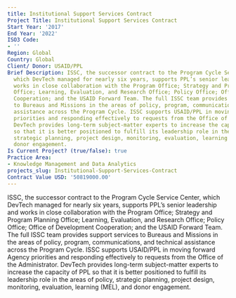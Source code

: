 ```yaml
---
title: Institutional Support Services Contract
Project Title: Institutional Support Services Contract
Start Year: '2017'
End Year: '2022'
ISO3 Code:
- ''
Region: Global
Country: Global
Client/ Donor: USAID/PPL
Brief Description: ISSC, the successor contract to the Program Cycle Service Center,
  which DevTech managed for nearly six years, supports PPL’s senior leadership and
  works in close collaboration with the Program Office; Strategy and Program Planning
  Office; Learning, Evaluation, and Research Office; Policy Office; Office of Development
  Cooperation; and the USAID Forward Team. The full ISSC team provides support services
  to Bureaus and Missions in the areas of policy, program, communications, and technical
  assistance across the Program Cycle. ISSC supports USAID/PPL in moving forward Agency
  priorities and responding effectively to requests from the Office of the Administrator.
  DevTech provides long-term subject-matter experts to increase the capacity of PPL
  so that it is better positioned to fulfill its leadership role in the areas of policy,
  strategic planning, project design, monitoring, evaluation, learning (MEL), and
  donor engagement.
Is Current Project? (true/false): true
Practice Area:
- Knowledge Management and Data Analytics
projects_slug: Institutional-Support-Services-Contract
Contract Value USD: '50819000.00'
---
```


ISSC, the successor contract to the Program Cycle Service Center, which DevTech managed for nearly six years, supports PPL’s senior leadership and works in close collaboration with the Program Office; Strategy and Program Planning Office; Learning, Evaluation, and Research Office; Policy Office; Office of Development Cooperation; and the USAID Forward Team. The full ISSC team provides support services to Bureaus and Missions in the areas of policy, program, communications, and technical assistance across the Program Cycle. ISSC supports USAID/PPL in moving forward Agency priorities and responding effectively to requests from the Office of the Administrator. DevTech provides long-term subject-matter experts to increase the capacity of PPL so that it is better positioned to fulfill its leadership role in the areas of policy, strategic planning, project design, monitoring, evaluation, learning (MEL), and donor engagement.
